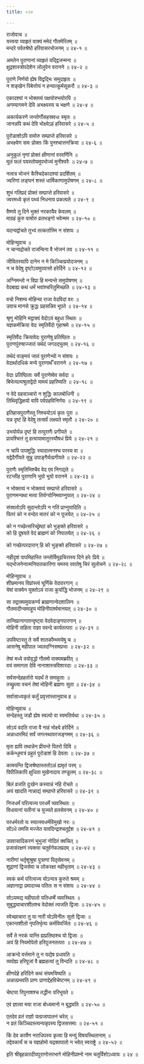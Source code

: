 ```yaml
---
title: ०२४

---
```

राजोवाच ॥  
यत्त्वया व्याहृतं वाक्यं ममेदं गौतमेरितम् ॥  
मन्दरे पर्वतश्रेष्ठे हरिवासरभोजनम् ॥ २४-१ ॥  
  
अमतेन पुराणानां व्याहृतं यद्द्विजन्मना ॥  
क्षुद्रशास्त्रोपदेशेन लोलुपेन वरानने ॥ २४-२ ॥  
  
पुराणे निर्णयो ह्येष विद्वद्भिः समुदाहृतः ॥  
न शङ्खेन पिबेत्तोयं न हन्यात्कूर्मसूकरौ ॥ २४-३ ॥  
  
एकादश्यां न भोक्तव्यं पक्षयोरुभयोरपि ॥  
अगम्यागमने देवि अभक्ष्यस्य च भक्षणे ॥ २४-४ ॥  
  
अकार्यकरणे जन्तोर्गोसहस्रवधः स्मृतः ॥  
जानन्नपि कथं देवि भोक्ष्येऽहं हरिवासरे ॥ २४-५ ॥  
  
पुरोडाशोऽपि वामोरु सम्प्राप्ते हरिवासरे ॥  
अभक्ष्येण समः प्रोक्तः किं पुनश्चात्तनक्रिया ॥ २४-६ ॥  
  
अनुकूलं नृणां प्रोक्तं क्षीणानां वरवर्णिनि ॥  
मूलं फलं पयस्तोयमुपभोज्यं मुनीश्वरैः ॥ २४-७ ॥  
  
नत्वत्र भोजनं कैश्चिदेकादश्यां प्रदर्शितम् ॥  
ज्वरिणां लङ्घनं शस्तं धार्मिकाणामुपोषणम् ॥ २४-८ ॥  
  
शुभं गतिप्रदं प्रोक्तं सम्प्राप्ते हरिवासरे ॥  
ज्वरमध्ये कृतं पथ्यं निधनाय प्रकल्पते ॥ २४-९ ॥  
  
वैष्णवे तु दिने भुक्तं नरकायैव केवलम् ॥  
माग्रहं कुरु वामोरु व्रतभङ्गो भवेन्मम ॥ २४-१० ॥  
  
यदन्यद्वोचते तुभ्यं तत्कर्तास्मि न संशयः ॥  
  
मोहिन्युवाच ॥  
न चान्यद्रोचते राजन्विना वै भोजनं तव ॥ २४-११ ॥  
  
जीवितस्यापि दानेन न मे किञ्चित्प्रयोदजनम् ॥  
न च वेदेषु दृष्टोऽयमुपवासो हरेर्दिने ॥ २४-१२ ॥  
  
अग्निमन्तो न विप्रा हि मन्यन्ते समुपोषणम् ॥  
वेदबाह्य कथं धर्मं भवांश्चरितुमिच्छति ॥ २४-१३ ॥  
  
वचो निशम्य मोहिन्या राजा वेदविदां वरः ॥  
उवाच मानसे क्रुद्धः प्रहसन्निव भूपते ॥ २४-१४ ॥  
  
श्रृणु मोहिनि मद्वाक्यं वेदोऽयं बहुधा स्थितः ॥  
यज्ञकर्मक्रिया वेदः स्मृतिर्वेदो गृहाश्रमे ॥ २४-१५ ॥  
  
स्मृतिर्वेदः क्रियावेदः पुराणेषु प्रतिष्ठितः ॥  
पुराणपुंरुषाज्जातं यथेदं जगदद्भुतम् ॥ २४-१६ ॥  
  
तथेदं वाङ्मयं जातं पुराणेभ्यो न संशयः ॥  
वेदार्थादधिकं मन्ये पुराणार्थँ वरानने ॥ २४-१७ ॥  
  
वेदाः प्रतिष्ठिताः सर्वे पुराणेष्वेव सर्वदा ॥  
बिभेत्यल्पश्रुताद्वेदो मामयं प्रहरिष्यति ॥ २४-१८ ॥  
  
न वेदे ग्रहसञ्चारो न शुद्धिः कालबोधिनी ॥  
तिथिवृद्धिक्षयो वापि पर्वग्रहविनिर्णयः ॥ २४-१९ ॥  
  
इतिहासपुराणैस्तु निश्चयोऽयं कृतः पुरा ॥  
यन्न दृष्टं हि वेदेषु तत्सर्वं लक्ष्यते स्मृतौ ॥ २४-२० ॥  
  
उभयोर्यन्न दृष्टं हि तत्पुराणैः प्रगीयते ॥  
प्रायश्चित्तं तु हत्यायामातुरस्यौषधं प्रिये ॥ २४-२१ ॥  
  
न चापि पापशुद्धिः स्यादात्मनश्च परस्य वा ॥  
यद्वेदैर्गीयते सुभ्रु उपाङ्गैर्यत्प्रगीयते ॥ २४-२२ ॥  
  
पुराणैः स्मृतिभिश्चैव वेद एव निगद्यते ॥  
रटन्तीह पुराणानि भूयो भूयो वरानने ॥ २४-२३ ॥  
  
न भोक्तव्यं न भोक्तव्यं सम्प्राप्ते हरिवासरे ॥  
पुराणमन्यथा मत्वा तिर्यग्योनिमवाप्नुयात् ॥ २४-२४ ॥  
  
संस्रातोऽपि सुदान्तोऽपि न गतिं प्राप्नुयादिति ॥  
पितरं को न वन्देत मातरं को न पूजयेत् ॥ २४-२५ ॥  
  
को न गच्छेत्सरिच्छ्रेष्ठां को भुङ्क्ते हरिवासरे ॥  
को हि दूषयते वेदं ब्राह्मणं को निपातयेत् ॥ २४-२६ ॥  
  
को गच्छेत्परदारान् हि को भुङ्क्ते हरिवासरे ॥ २४-२७ ॥  
  
नहीदृशं पापमिहास्ति जन्तोर्विमूढचित्तस्य दिने हरेः प्रिये ॥  
यद्भोजनेनात्मनिपातकारिणा यमस्य रवातेषु चिरं सुलोचने ॥ २४-२८ ॥  
  
मोहिन्युवाच ॥  
शीघ्रमानय विप्रांस्त्वं घूर्णिके वेदपारगान् ॥  
येषां वाक्येन युक्तोऽयं राजा कुर्याद्धि भोजनम् ॥ २४-२९ ॥  
  
सा तद्वाक्यमुपाकर्ण्य ब्राह्मणान्वेदशालिनः ॥  
गौतमादीन्समाहूय मोहिनीपार्श्वमानयत्‌ ॥ २४-३० ॥  
  
तान्विप्रानागतान्दृष्ट्वा वेदवेदाङ्गपारगान् ॥  
मोहिनी सहिता राज्ञा ववन्दे कार्यतत्परा ॥ २४-३१ ॥  
  
उपविष्टास्तु ते सर्वे शातकौम्भमयेषु च ॥  
आसनेषु महीपाल ज्वलदग्निसमप्रभाः ॥ २४-३२ ॥  
  
तेषां मध्ये वयोवृद्धो गौतमो वाक्यमब्रवीत् ॥  
वयं समागता देवि नानाशास्त्रविशारदाः ॥ २४-३३ ॥  
  
सर्वसन्देहहर्तारो यदर्थं ते समाहुताः ॥  
तच्छ्रुत्वा वचनं तेषां मोहिनी ब्रह्मणः सुता ॥ २४-३४ ॥  
  
सर्वासाध्यकृतं कर्तुं प्रवृत्तांस्तानुवाच ह ॥  
  
मोहिन्युवाच ॥  
सन्देहस्तु जडौ ह्येष स्वल्पो वा स्वमतिर्यथा ॥ २४-३५ ॥  
  
सोऽयं वदति राजा वै नाहं भोक्ष्ये हरेर्दिने ॥  
अन्नाधारमिदं सर्वं जगत्स्थावरजङ्गमम् ॥ २४-३६ ॥  
  
मृता ह्यपि तथान्नेन प्रीयन्ते पितरो दिवि ॥  
कर्कन्धुमात्रं प्रहुतं पुरोडाशं हि देवताः ॥ २४-३७ ॥  
  
कामयन्ति द्विजश्रेष्ठास्ततोऽन्नं ह्यमृतं परम् ॥  
पिपीलिकापि क्षुधिता मुखेनादाय तण्डुलम् ॥ २४-३८ ॥  
  
बिलं व्रजति दुःखेन कस्यान्नं नहि रोचते ॥  
अयं खादति नान्नाद्यं सम्प्राप्ते हरिवासरे ॥ २४-३९ ॥  
  
निजधर्मं परित्यज्य परधर्मे व्यवस्थितः ॥  
विधावानां यतीनां च युज्यते व्रतसेवनम् ॥ २४-४० ॥  
  
परधर्मरतो यः स्यात्स्वधर्मविमुखो नरः ॥  
सोंऽधे तमसि मज्जेत यावदिन्द्राश्चतुर्द्दश ॥ २४-४१ ॥  
  
उपवासादिकरणं भूभुजां नोदितं क्वचित् ॥  
प्रजासंरक्षणं त्यक्त्वा चतुर्वर्गफलप्रदम् ॥ २४-४२ ॥  
  
नारीणां भर्तृशूश्रूषा पुत्राणां पितृसेवनम् ॥  
शूद्राणां द्विजसेवा च लोकरक्षा महीभृताम् ॥ २४-४३ ॥  
  
स्वकं कर्म परित्यज्य योऽन्यत्र कुरुते श्रमम् ॥  
अज्ञानाद्वा प्रमादाच्च पतितः स न संशयः ॥ २४-४४ ॥  
  
सोऽयमद्य महीपालो यतिधर्म्मे व्यवस्थितः ॥  
सुबुद्ध्याचारशीलश्च वेदोक्तं त्यजति द्विजाः ॥ २४-४५ ॥  
  
स्वेच्छाचारा तु या नारी योऽविनीतः सुतो द्विजाः ॥  
एकान्तशीलो नृपतिर्भृत्यः कर्मविवर्जितः ॥ २४-४६ ॥  
  
सर्वे ते नरकं यान्ति ह्यप्रतिष्ठश्च यो द्विजाः ॥  
अयं हि नियमोपेतो हरिपूजनतत्परः ॥ २४-४७ ॥  
  
आक्रन्दे वर्त्तमाने तु न यद्येष प्रधावति ॥  
व्यपोह्य हरिपूजां वै ब्रह्महत्यां तु विन्दति ॥ २४-४८ ॥  
  
क्षीणदेहे हरिदिने कथं संयमयिष्यति ॥  
अन्नात्प्रभवति प्राणः प्राणाद्देहविचेष्टनम् ॥ २४-४९ ॥  
  
चेष्टया रिपुनाशश्च तद्धीनः परिभूयते ॥  
  
एवं ज्ञात्वा मया राजा बोध्यमानो न बुद्ध्यति ॥ २४-५० ॥  
  
एतदेव व्रतं राज्ञो यत्प्रजापालनं चरेत् ॥  
न व्रतं किञ्चिदस्त्यन्यन्नृपस्य द्विजसत्तमाः ॥ २४-५१ ॥  
  
किं देव कार्येण नराधिपस्य कृत्वा हि मन्युं विषयस्थितानाम् ॥  
तद्देवकार्यं स च यज्ञहोमो यद्रक्तपातो न भवेत् स्वराष्ट्रे ॥ २४-५२ ॥  
  
इति श्रीबृहन्नारदीयपुराणोत्तरभागे मोहिनीप्रश्नो नाम चतुर्विंशोऽध्यायः ॥ २४ ॥